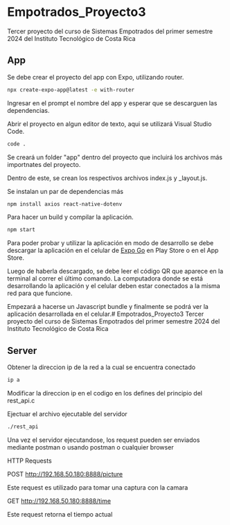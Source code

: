 # Empotrados_Proyecto3

Tercer proyecto del curso de Sistemas Empotrados del primer semestre 2024 del Instituto Tecnológico de Costa Rica

## App

Se debe crear el proyecto del app con Expo, utilizando router.

```bash
npx create-expo-app@latest -e with-router
```

Ingresar en el prompt el nombre del app y esperar que se descarguen las dependencias.

Abrir el proyecto en algun editor de texto, aqui se utilizará Visual Studio Code.

```bash
code .
```

Se creará un folder "app" dentro del proyecto que incluirá los archivos más importnates del proyecto.

Dentro de este, se crean los respectivos archivos index.js y \_layout.js.

Se instalan un par de dependencias más

```bash
npm install axios react-native-dotenv
```

Para hacer un build y compilar la aplicación.

```bash
npm start
```

Para poder probar y utilizar la aplicación en modo de desarrollo se debe descargar la aplicación en el celular de [Expo Go](https://expo.dev/go) en Play Store o en el App Store.

Luego de haberla descargado, se debe leer el código QR que aparece en la terminal al correr el último comando. La computadora donde se está desarrollando la aplicación y el celular deben estar conectados a la misma red para que funcione.

Empezará a hacerse un Javascript bundle y finalmente se podrá ver la aplicación desarrollada en el celular.# Empotrados_Proyecto3
Tercer proyecto del curso de Sistemas Empotrados del primer semestre 2024 del Instituto Tecnológico de Costa Rica

## Server

Obtener la direccion ip de la red a la cual se encuentra conectado

```bash
ip a
```

Modificar la direccion ip en el codigo en los defines del principio del rest_api.c



Ejectuar el archivo ejecutable del servidor 

```bash
./rest_api
```

Una vez el servidor ejecutandose, los request pueden ser enviados mediante postman o usando postman o cualquier browser

HTTP Requests


POST http://192.168.50.180:8888/picture

Este request es utilizado para tomar una captura con la camara

GET http://192.168.50.180:8888/time

Este request retorna el tiempo actual


